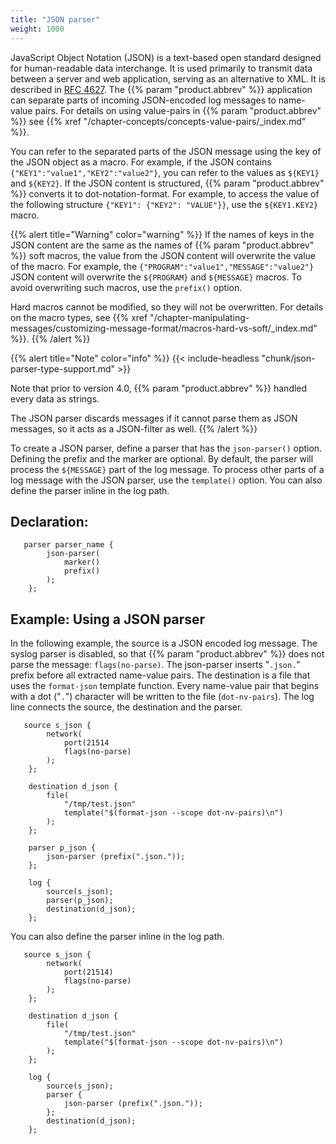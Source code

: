 ```yaml
---
title: "JSON parser"
weight: 1000
---
```

<!-- DISCLAIMER: This file is based on the syslog-ng Open Source Edition documentation https://github.com/balabit/syslog-ng-ose-guides/commit/2f4a52ee61d1ea9ad27cb4f3168b95408fddfdf2 and is used under the terms of The syslog-ng Open Source Edition Documentation License. The file has been modified by Axoflow. -->

JavaScript Object Notation (JSON) is a text-based open standard designed for human-readable data interchange. It is used primarily to transmit data between a server and web application, serving as an alternative to XML. It is described in [RFC 4627](https://tools.ietf.org/html/rfc4627). The {{% param "product.abbrev" %}} application can separate parts of incoming JSON-encoded log messages to name-value pairs. For details on using value-pairs in {{% param "product.abbrev" %}} see {{% xref "/chapter-concepts/concepts-value-pairs/_index.md" %}}.

You can refer to the separated parts of the JSON message using the key of the JSON object as a macro. For example, if the JSON contains `{"KEY1":"value1","KEY2":"value2"}`, you can refer to the values as `${KEY1}` and `${KEY2}`. If the JSON content is structured, {{% param "product.abbrev" %}} converts it to dot-notation-format. For example, to access the value of the following structure `{"KEY1": {"KEY2": "VALUE"}}`, use the `${KEY1.KEY2}` macro.

{{% alert title="Warning" color="warning" %}}
If the names of keys in the JSON content are the same as the names of {{% param "product.abbrev" %}} soft macros, the value from the JSON content will overwrite the value of the macro. For example, the `{"PROGRAM":"value1","MESSAGE":"value2"}` JSON content will overwrite the `${PROGRAM}` and `${MESSAGE}` macros. To avoid overwriting such macros, use the `prefix()` option.

Hard macros cannot be modified, so they will not be overwritten. For details on the macro types, see {{% xref "/chapter-manipulating-messages/customizing-message-format/macros-hard-vs-soft/_index.md" %}}.
{{% /alert %}}

{{% alert title="Note" color="info" %}}
{{< include-headless "chunk/json-parser-type-support.md" >}}

Note that prior to version 4.0, {{% param "product.abbrev" %}} handled every data as strings.

The JSON parser discards messages if it cannot parse them as JSON messages, so it acts as a JSON-filter as well.
{{% /alert %}}

To create a JSON parser, define a parser that has the `json-parser()` option. Defining the prefix and the marker are optional. By default, the parser will process the `${MESSAGE}` part of the log message. To process other parts of a log message with the JSON parser, use the `template()` option. You can also define the parser inline in the log path.


## Declaration:

```shell
   parser parser_name {
        json-parser(
            marker()
            prefix()
        );
    };
```



## Example: Using a JSON parser

In the following example, the source is a JSON encoded log message. The syslog parser is disabled, so that {{% param "product.abbrev" %}} does not parse the message: `flags(no-parse)`. The json-parser inserts "`.json.`" prefix before all extracted name-value pairs. The destination is a file that uses the `format-json` template function. Every name-value pair that begins with a dot ("`.`") character will be written to the file (`dot-nv-pairs`). The log line connects the source, the destination and the parser.

```shell
   source s_json {
        network(
            port(21514
            flags(no-parse)
        );
    };
    
    destination d_json {
        file(
            "/tmp/test.json"
            template("$(format-json --scope dot-nv-pairs)\n")
        );
    };
    
    parser p_json {
        json-parser (prefix(".json."));
    };
    
    log {
        source(s_json);
        parser(p_json);
        destination(d_json);
    };
```

You can also define the parser inline in the log path.

```shell
   source s_json {
        network(
            port(21514)
            flags(no-parse)
        );
    };
    
    destination d_json {
        file(
            "/tmp/test.json"
            template("$(format-json --scope dot-nv-pairs)\n")
        );
    };
    
    log {
        source(s_json);
        parser {
            json-parser (prefix(".json."));
        };
        destination(d_json);
    };
```

